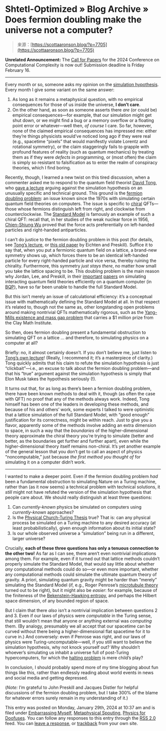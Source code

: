 <!--yml
category: 未分类
date: 2024-05-27 15:23:37
-->

# Shtetl-Optimized » Blog Archive » Does fermion doubling make the universe not a computer?

> 来源：[https://scottaaronson.blog/?p=7705](https://scottaaronson.blog/?p=7705)

**Unrelated Announcement:** The [Call for Papers](https://computationalcomplexity.org/Archive/2024/cfp.php) for the 2024 Conference on Computational Complexity is now out! Submission deadline is Friday February 16.

* * *

Every month or so, someone asks my opinion on the [simulation hypothesis](https://en.wikipedia.org/wiki/Simulation_hypothesis). Every month I give some variant on the same answer:

1.  As long as it remains a metaphysical question, with no empirical consequences for those of us inside the universe, **I don’t care**.
2.  On the other hand, as soon as someone asserts there *are* (or could be) empirical consequences—for example, that our simulation might get shut down, or we might find a bug or a memory overflow or a floating point error or whatever—well then, *of course* I care. So far, however, none of the claimed empirical consequences has impressed me: either they’re things physicists would’ve noticed long ago if they were real (e.g., spacetime “pixels” that would manifestly violate Lorentz and rotational symmetry), or the claim staggeringly fails to grapple with profound features of reality (such as quantum mechanics) by treating them as if they were *defects* in programming, or (most often) the claim is simply so resistant to falsification as to enter the realm of conspiracy theories, which I find boring.

Recently, though, I learned a new twist on this tired discussion, when a commenter asked me to respond to the quantum field theorist [David Tong](https://www.damtp.cam.ac.uk/user/tong/), who [gave a lecture](https://www.youtube.com/watch?v=QPMn7SuiHP8) arguing against the simulation hypothesis on an unusually specific and technical ground. This ground is the [fermion doubling problem](https://en.wikipedia.org/wiki/Fermion_doubling): an issue known since the 1970s with simulating certain quantum field theories on computers. The issue is specific to [chiral](https://en.wikipedia.org/wiki/Chirality_(physics)) QFTs—those whose fermions distinguish left from right, and clockwise from counterclockwise. The [Standard Model](https://en.wikipedia.org/wiki/Standard_Model) is famously an example of such a chiral QFT: recall that, in her studies of the weak nuclear force in 1956, [Chien-Shiung Wu](https://en.wikipedia.org/wiki/Chien-Shiung_Wu) proved that the force acts preferentially on left-handed particles and right-handed antiparticles.

I can’t do justice to the fermion doubling problem in this post (for details, see [Tong’s lecture](http://youtube.com/watch?v=QPMn7SuiHP8), or [this old paper](http://theory.caltech.edu/~preskill/pubs/preskill-1986-lattice.pdf) by Eichten and Preskill). Suffice it to say that, when you put a fermionic quantum field on a lattice, a brand-new symmetry shows up, which forces there to be an identical left-handed particle for every right-handed particle and vice versa, thereby ruining the chirality. Furthermore, this symmetry *just stays there*, no matter how small you take the lattice spacing to be. This doubling problem is the main reason why Jordan, Lee, and Preskill, in their [important](https://arxiv.org/abs/1111.3633) [papers](https://arxiv.org/abs/1404.7115) on simulating interacting quantum field theories efficiently on a quantum computer (in [BQP](https://en.wikipedia.org/wiki/BQP)), have so far been unable to handle the full Standard Model.

But this isn’t merely an issue of calculational efficiency: it’s a conceptual issue with mathematically defining the Standard Model at all. In that respect it’s related to, though not the same as, other longstanding open problems around making nontrivial QFTs mathematically rigorous, such as the [Yang-Mills existence and mass gap problem](https://www.claymath.org/millennium/yang-mills-the-maths-gap/) that carries a $1 million prize from the Clay Math Institute.

So then, does fermion doubling present a fundamental obstruction to simulating QFT on a lattice … and therefore, to simulating physics on a computer at all?

Briefly: no, it almost certainly doesn’t. If you don’t believe me, just listen to [Tong’s own lecture](http://youtube.com/watch?v=QPMn7SuiHP8)! (Really, I recommend it; it’s a masterpiece of clarity.) Tong quickly admits that his claim to refute the simulation hypothesis is just “clickbait”—i.e., an excuse to talk about the fermion doubling problem—and that his “true” argument against the simulation hypothesis is simply that Elon Musk takes the hypothesis seriously (!).

It turns out that, for as long as there’s been a fermion doubling problem, there have been known methods to deal with it, though (as often the case with QFT) no proof that any of the methods always work. Indeed, Tong himself has been one of the leaders in developing these methods, and because of his and others’ work, some experts I talked to were optimistic that a lattice simulation of the full Standard Model, with “good enough” justification for its correctness, might be within reach. Just to give you a flavor, apparently some of the methods involve adding an extra dimension to space, in such a way that the *boundaries* of the higher-dimensional theory approximate the chiral theory you’re trying to simulate (better and better, as the boundaries get further and further apart), even while the higher-dimensional theory itself remains non-chiral. It’s yet another example of the general lesson that you don’t get to call an aspect of physics “noncomputable,” just because *the first method you thought of* for simulating it on a computer didn’t work.

* * *

I wanted to make a deeper point. Even if the fermion doubling problem *had* been a fundamental obstruction to simulating Nature on a Turing machine, rather than (as it now seems) a technical problem with technical solutions, it *still* might not have refuted the version of the simulation hypothesis that people care about. We should really distinguish at least three questions:

1.  Can *currently-known* physics be simulated on computers using *currently-known* approaches?
2.  Is the [Physical Church-Turing Thesis](https://en.wikipedia.org/wiki/Church%E2%80%93Turing%E2%80%93Deutsch_principle) true? That is: can any physical process be simulated on a Turing machine to any desired accuracy (at least probabilistically), given enough information about its initial state?
3.  Is our whole observed universe a “simulation” being run in a different, larger universe?

Crucially, **each of these three questions has only a tenuous connection to the other two!** As far as I can see, there aren’t even nontrivial implications among them. For example, even if it turned out that lattice methods couldn’t properly simulate the Standard Model, that would say little about whether *any* computational methods could do so—or even more important, whether any computational methods could simulate the ultimate quantum theory of gravity. A priori, simulating quantum gravity might be harder than “merely” simulating the Standard Model (if, e.g., Roger Penrose’s [microtubule theory](https://en.wikipedia.org/wiki/Orchestrated_objective_reduction) turned out to be right), but it might also be *easier*: for example, because of the finiteness of the [Bekenstein-Hawking entropy](http://www.scholarpedia.org/article/Bekenstein-Hawking_entropy), and perhaps the Hilbert space dimension, of any bounded region of space.

But I claim that there *also* isn’t a nontrivial implication between questions 2 and 3\. Even if our laws of physics were *computable* in the Turing sense, that still wouldn’t mean that anyone or anything external was *computing* them. (By analogy, presumably we all accept that our spacetime can be curved without there being a higher-dimensional flat spacetime for it to curve in.) And conversely: even if Penrose was right, and our laws of physics were Turing-uncomputable—well, if you still want to believe the simulation hypothesis, why not knock yourself out? Why shouldn’t whoever’s simulating us inhabit a universe full of post-Turing hypercomputers, for which the [halting problem](https://en.wikipedia.org/wiki/Halting_problem) is mere child’s play?

In conclusion, I should probably spend more of my time blogging about fun things like this, rather than endlessly reading about world events in news and social media and getting depressed.

(*Note:* I’m grateful to John Preskill and Jacques Distler for helpful discussions of the fermion doubling problem, but I take 300% of the blame for whatever errors surely remain in my understanding of it.)

This entry was posted on Monday, January 29th, 2024 at 10:37 am and is filed under [Embarrassing Myself](https://scottaaronson.blog/?cat=18), [Metaphysical Spouting](https://scottaaronson.blog/?cat=12), [Physics for Doofuses](https://scottaaronson.blog/?cat=19). You can follow any responses to this entry through the [RSS 2.0](https://scottaaronson.blog/?feed=rss2&p=7705) feed. You can [leave a response](#respond), or [trackback](https://scottaaronson.blog/wp-trackback.php?p=7705) from your own site.